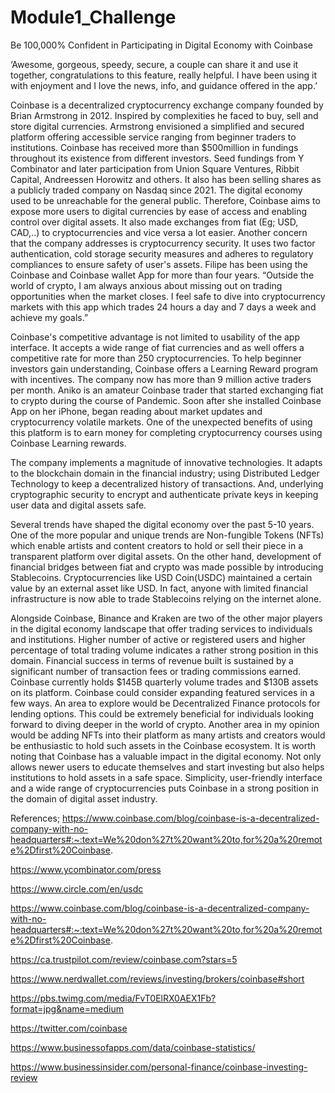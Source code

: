 # Module1_Challenge

Be 100,000% Confident in Participating in Digital Economy with Coinbase

‘Awesome, gorgeous, speedy, secure, a couple can share it and use it together, congratulations to this feature, really helpful. I have been using it with enjoyment and I love the news, info, and guidance offered in the app.’

Coinbase is a decentralized cryptocurrency exchange company founded by Brian Armstrong in 2012. Inspired by complexities he faced to buy, sell and store digital currencies. Armstrong envisioned a simplified and secured platform offering accessible service ranging from beginner traders to institutions. Coinbase has received more than $500million in fundings throughout its existence from different investors. Seed fundings from Y Combinator and later participation from Union Square Ventures, Ribbit Capital, Andreessen Horowitz and others. It also has been selling shares as a publicly traded company on Nasdaq since 2021.
The digital economy used to be unreachable for the general public. Therefore, Coinbase aims to expose more users to digital currencies by ease of access and enabling control over digital assets. It also made exchanges from fiat (Eg; USD, CAD,..) to cryptocurrencies and vice versa a lot easier. Another concern that the company addresses is cryptocurrency security. It uses two factor authentication, cold storage security measures and adheres to regulatory compliances to ensure safety of user's assets.
Filipe has been using the Coinbase and Coinbase wallet App for more than four years. “Outside the world of crypto, I am always anxious about missing out on trading opportunities when the market closes. I feel safe to dive into cryptocurrency markets with this app which trades 24 hours a day and 7 days a week and achieve my goals.”

Coinbase's competitive advantage is not limited to usability of the app interface. It accepts a wide range of fiat currencies and as well offers a competitive rate for more than 250 cryptocurrencies. To help beginner investors gain understanding, Coinbase offers a Learning Reward program with incentives. The company now has more than 9 million active traders per month. 
Aniko is an amateur Coinbase trader that started exchanging fiat to crypto during the course of Pandemic. Soon after she installed Coinbase App on her iPhone, began reading about market updates and cryptocurrency volatile markets. One of the unexpected benefits of using this platform is to earn money for completing cryptocurrency courses using Coinbase Learning rewards.

The company implements a magnitude of innovative technologies. It adapts to the blockchain domain in the financial industry; using Distributed Ledger Technology to keep a decentralized history of transactions. And, underlying cryptographic security to encrypt and authenticate private keys in keeping user data and digital assets safe.

Several trends have shaped the digital economy over the past 5-10 years. One of the more popular and unique trends are Non-fungible Tokens (NFTs) which enable artists and content creators to hold or sell their piece in a transparent platform over digital assets. On the other hand, development of financial bridges between fiat and crypto was made possible by introducing Stablecoins. Cryptocurrencies like USD Coin(USDC) maintained a certain value by an external asset like USD. In fact, anyone with limited financial infrastructure is now able to trade Stablecoins relying on the internet alone.

Alongside Coinbase, Binance and Kraken are two of the other major players in the digital economy landscape that offer trading services to individuals and institutions. Higher number of active or registered users and higher percentage of total trading volume indicates a rather strong position in this domain. Financial success in terms of revenue built is sustained by a significant number of transaction fees or trading commissions earned. Coinbase currently holds $145B quarterly volume trades and $130B assets on its platform. 
Coinbase could consider expanding featured services in a few ways. An area to explore would be Decentralized Finance protocols for lending options. This could be extremely beneficial for individuals looking forward to diving deeper in the world of crypto. Another area in my opinion would be adding NFTs into their platform as many artists and creators would be enthusiastic to hold such assets in the Coinbase ecosystem.
It is worth noting that Coinbase has a valuable impact in the digital economy. Not only allows newer users to educate themselves and start investing but also helps institutions to hold assets in a safe space. Simplicity, user-friendly interface and a wide range of cryptocurrencies puts Coinbase in a strong position in the domain of digital asset industry.

References;
https://www.coinbase.com/blog/coinbase-is-a-decentralized-company-with-no-headquarters#:~:text=We%20don%27t%20want%20to,for%20a%20remote%2Dfirst%20Coinbase.

https://www.ycombinator.com/press

https://www.circle.com/en/usdc

https://www.coinbase.com/blog/coinbase-is-a-decentralized-company-with-no-headquarters#:~:text=We%20don%27t%20want%20to,for%20a%20remote%2Dfirst%20Coinbase.

https://ca.trustpilot.com/review/coinbase.com?stars=5

https://www.nerdwallet.com/reviews/investing/brokers/coinbase#short

https://pbs.twimg.com/media/FvT0ElRX0AEX1Fb?format=jpg&name=medium

https://twitter.com/coinbase

https://www.businessofapps.com/data/coinbase-statistics/

https://www.businessinsider.com/personal-finance/coinbase-investing-review
